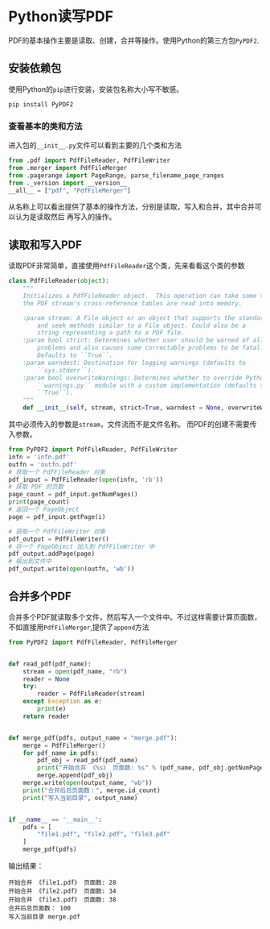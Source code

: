 # Python读写PDF

PDF的基本操作主要是读取、创建，合并等操作。使用Python的第三方包`PyPDF2`.

## 安装依赖包

使用Python的`pip`进行安装，安装包名称大小写不敏感。

```
pip install PyPDF2
```

### 查看基本的类和方法

进入包的`__init__.py`文件可以看到主要的几个类和方法

```python
from .pdf import PdfFileReader, PdfFileWriter
from .merger import PdfFileMerger
from .pagerange import PageRange, parse_filename_page_ranges
from ._version import __version__
__all__ = ["pdf", "PdfFileMerger"]
```

从名称上可以看出提供了基本的操作方法，分别是读取，写入和合并，其中合并可以认为是读取然后 再写入的操作。

## 读取和写入PDF

读取PDF非常简单，直接使用`PdfFileReader`这个类，先来看看这个类的参数

```python
class PdfFileReader(object):
    """
    Initializes a PdfFileReader object.  This operation can take some time, as
    the PDF stream's cross-reference tables are read into memory.

    :param stream: A File object or an object that supports the standard read
        and seek methods similar to a File object. Could also be a
        string representing a path to a PDF file.
    :param bool strict: Determines whether user should be warned of all
        problems and also causes some correctable problems to be fatal.
        Defaults to ``True``.
    :param warndest: Destination for logging warnings (defaults to
        ``sys.stderr``).
    :param bool overwriteWarnings: Determines whether to override Python's
        ``warnings.py`` module with a custom implementation (defaults to
        ``True``).
    """
    def __init__(self, stream, strict=True, warndest = None, overwriteWarnings = True):
```

其中必须传入的参数是`stream`，文件流而不是文件名称。 而PDF的创建不需要传入参数。

```python
from PyPDF2 import PdfFileReader, PdfFileWriter
infn = 'infn.pdf'
outfn = 'outfn.pdf'
# 获取一个 PdfFileReader 对象
pdf_input = PdfFileReader(open(infn, 'rb'))
# 获取 PDF 的页数
page_count = pdf_input.getNumPages()
print(page_count)
# 返回一个 PageObject
page = pdf_input.getPage(i)

# 获取一个 PdfFileWriter 对象
pdf_output = PdfFileWriter()
# 将一个 PageObject 加入到 PdfFileWriter 中
pdf_output.addPage(page)
# 输出到文件中
pdf_output.write(open(outfn, 'wb'))
```

## 合并多个PDF

合并多个PDF就读取多个文件，然后写入一个文件中。不过这样需要计算页面数，不如直接用`PdfFileMerger`,提供了`append`方法

```python
from PyPDF2 import PdfFileReader, PdfFileMerger


def read_pdf(pdf_name):
    stream = open(pdf_name, "rb")
    reader = None
    try:
        reader = PdfFileReader(stream)
    except Exception as e:
        print(e)
    return reader


def merge_pdf(pdfs, output_name = "merge.pdf"):
    merge = PdfFileMerger()
    for pdf_name in pdfs:
        pdf_obj = read_pdf(pdf_name)
        print("开始合并 《%s》 页面数: %s" % (pdf_name, pdf_obj.getNumPages()))
        merge.append(pdf_obj)
    merge.write(open(output_name, "wb"))
    print("合并后总页面数：", merge.id_count)
    print("写入当前目录", output_name)


if __name__ == '__main__':
    pdfs = [
        "file1.pdf", "file2.pdf", "file3.pdf"
    ]
    merge_pdf(pdfs)
```

输出结果：

```
开始合并 《file1.pdf》 页面数: 28
开始合并 《file2.pdf》 页面数: 34
开始合并 《file3.pdf》 页面数: 38
合并后总页面数： 100
写入当前目录 merge.pdf
```
